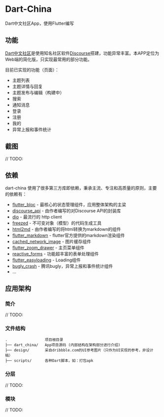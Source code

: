 # Dart-China

Dart中文社区App，使用Flutter编写

## 功能

[Dart中文社区](https://www.dart-china.org/)是使用知名社区软件[Discourse](https://www.discourse.org/)搭建，功能异常丰富。本APP定位为Web端的简化版，只实现最常用的部分功能。

目前已实现的功能（页面）：

  * 主题列表
  * 主题详情与回复
  * 主题发布与编辑（构建中）
  * 搜索
  * 通知消息
  * 登录
  * 注册
  * 我的
  * 异常上报和事件统计

## 截图

// TODO:

## 依赖

dart-china 使用了很多第三方库即依赖，秉承主流、专注和高质量的原则，主要的依赖有：

* [flutter_bloc](https://pub.dev/packages/flutter_bloc) - 最核心的状态管理组件，应用整体架构的主梁
* [discourse_api](https://github.com/jarontai/discourse_api) - 由作者编写的对Discourse API的封装库
* [dio](https://pub.dev/packages/dio) - 最流行的 http client
* [freezed](https://pub.dev/packages/freezed) - 不可变对象（模型）的代码生成工具
* [html2md](https://pub.dev/packages/html2md) - 由作者编写的将html转换为markdown的组件
* [flutter_markdown](https://pub.dev/packages/flutter_markdown) - flutter官方提供的markdown渲染组件
* [cached_network_image](https://pub.dev/packages/cached_network_image) - 图片缓存组件
* [flutter_zoom_drawer](https://pub.dev/packages/flutter_zoom_drawer) - 主页菜单组件
* [reactive_forms](https://pub.dev/packages/reactive_forms) - 功能超丰富的表单处理组件
* [flutter_easyloading](https://pub.dev/packages/flutter_easyloading) - Loading组件
* [bugly_crash](https://pub.dev/packages/bugly_crash) - 腾讯bugly，异常上报和事件统计组件
* ...

## 应用架构

### 简介

// TODO:

### 文件结构

    .                 项目根目录
    ├── dart_china/   App项目源码 (内部结构在架构部分进行介绍)
    ├── design/       采自dribbble.com的UI参考图片（只作为UI实现的参考，非设计稿）
    ├── scripts/      各种Dart脚本，如：打包apk

### 分层

// TODO:

### 模块

// TODO: